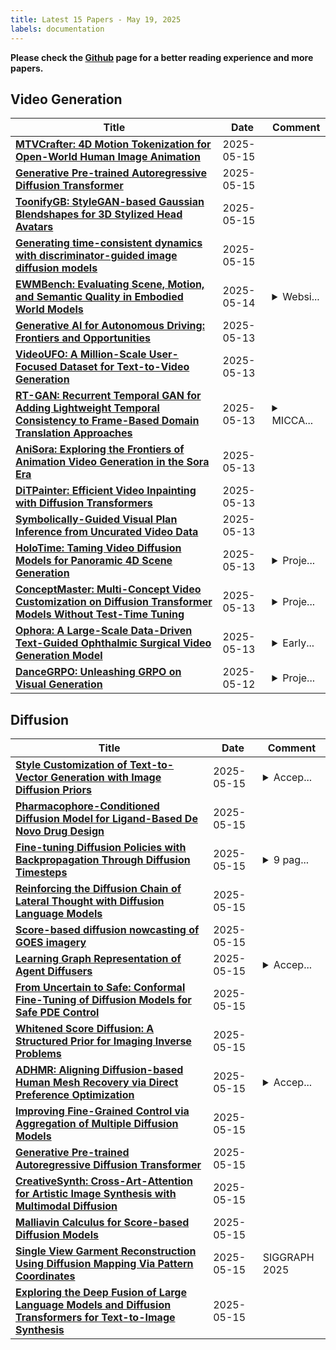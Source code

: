 ```yaml
---
title: Latest 15 Papers - May 19, 2025
labels: documentation
---
```

**Please check the [Github](https://github.com/zezhishao/MTS_Daily_ArXiv) page for a better reading experience and more papers.**

## Video Generation
| **Title** | **Date** | **Comment** |
| --- | --- | --- |
| **[MTVCrafter: 4D Motion Tokenization for Open-World Human Image Animation](http://arxiv.org/abs/2505.10238v1)** | 2025-05-15 |  |
| **[Generative Pre-trained Autoregressive Diffusion Transformer](http://arxiv.org/abs/2505.07344v2)** | 2025-05-15 |  |
| **[ToonifyGB: StyleGAN-based Gaussian Blendshapes for 3D Stylized Head Avatars](http://arxiv.org/abs/2505.10072v1)** | 2025-05-15 |  |
| **[Generating time-consistent dynamics with discriminator-guided image diffusion models](http://arxiv.org/abs/2505.09089v2)** | 2025-05-15 |  |
| **[EWMBench: Evaluating Scene, Motion, and Semantic Quality in Embodied World Models](http://arxiv.org/abs/2505.09694v1)** | 2025-05-14 | <details><summary>Websi...</summary><p>Website: https://github.com/AgibotTech/EWMBench</p></details> |
| **[Generative AI for Autonomous Driving: Frontiers and Opportunities](http://arxiv.org/abs/2505.08854v1)** | 2025-05-13 |  |
| **[VideoUFO: A Million-Scale User-Focused Dataset for Text-to-Video Generation](http://arxiv.org/abs/2503.01739v2)** | 2025-05-13 |  |
| **[RT-GAN: Recurrent Temporal GAN for Adding Lightweight Temporal Consistency to Frame-Based Domain Translation Approaches](http://arxiv.org/abs/2310.00868v2)** | 2025-05-13 | <details><summary>MICCA...</summary><p>MICCAI 2025 Early Accept. First two authors contributed equally</p></details> |
| **[AniSora: Exploring the Frontiers of Animation Video Generation in the Sora Era](http://arxiv.org/abs/2412.10255v4)** | 2025-05-13 |  |
| **[DiTPainter: Efficient Video Inpainting with Diffusion Transformers](http://arxiv.org/abs/2504.15661v2)** | 2025-05-13 |  |
| **[Symbolically-Guided Visual Plan Inference from Uncurated Video Data](http://arxiv.org/abs/2505.08444v1)** | 2025-05-13 |  |
| **[HoloTime: Taming Video Diffusion Models for Panoramic 4D Scene Generation](http://arxiv.org/abs/2504.21650v2)** | 2025-05-13 | <details><summary>Proje...</summary><p>Project Homepage: https://zhouhyocean.github.io/holotime/ Code: https://github.com/PKU-YuanGroup/HoloTime</p></details> |
| **[ConceptMaster: Multi-Concept Video Customization on Diffusion Transformer Models Without Test-Time Tuning](http://arxiv.org/abs/2501.04698v2)** | 2025-05-13 | <details><summary>Proje...</summary><p>Project Page: https://yuzhou914.github.io/ConceptMaster/. Update and release MCVC Evaluation Set</p></details> |
| **[Ophora: A Large-Scale Data-Driven Text-Guided Ophthalmic Surgical Video Generation Model](http://arxiv.org/abs/2505.07449v2)** | 2025-05-13 | <details><summary>Early...</summary><p>Early accepted in MICCAI25</p></details> |
| **[DanceGRPO: Unleashing GRPO on Visual Generation](http://arxiv.org/abs/2505.07818v1)** | 2025-05-12 | <details><summary>Proje...</summary><p>Project Page: https://dancegrpo.github.io/</p></details> |

## Diffusion
| **Title** | **Date** | **Comment** |
| --- | --- | --- |
| **[Style Customization of Text-to-Vector Generation with Image Diffusion Priors](http://arxiv.org/abs/2505.10558v1)** | 2025-05-15 | <details><summary>Accep...</summary><p>Accepted by SIGGRAPH 2025 (Conference Paper). Project page: https://customsvg.github.io</p></details> |
| **[Pharmacophore-Conditioned Diffusion Model for Ligand-Based De Novo Drug Design](http://arxiv.org/abs/2505.10545v1)** | 2025-05-15 |  |
| **[Fine-tuning Diffusion Policies with Backpropagation Through Diffusion Timesteps](http://arxiv.org/abs/2505.10482v1)** | 2025-05-15 | <details><summary>9 pag...</summary><p>9 pages for main text, 23 pages in total, submitted to Neurips, 13 figures</p></details> |
| **[Reinforcing the Diffusion Chain of Lateral Thought with Diffusion Language Models](http://arxiv.org/abs/2505.10446v1)** | 2025-05-15 |  |
| **[Score-based diffusion nowcasting of GOES imagery](http://arxiv.org/abs/2505.10432v1)** | 2025-05-15 |  |
| **[Learning Graph Representation of Agent Diffusers](http://arxiv.org/abs/2505.06761v2)** | 2025-05-15 | <details><summary>Accep...</summary><p>Accepted at AAMAS2025 International Conference on Autonomous Agents and Multiagent Systems</p></details> |
| **[From Uncertain to Safe: Conformal Fine-Tuning of Diffusion Models for Safe PDE Control](http://arxiv.org/abs/2502.02205v2)** | 2025-05-15 |  |
| **[Whitened Score Diffusion: A Structured Prior for Imaging Inverse Problems](http://arxiv.org/abs/2505.10311v1)** | 2025-05-15 |  |
| **[ADHMR: Aligning Diffusion-based Human Mesh Recovery via Direct Preference Optimization](http://arxiv.org/abs/2505.10250v1)** | 2025-05-15 | <details><summary>Accep...</summary><p>Accepted by ICML 2025. Code: https://github.com/shenwenhao01/ADHMR</p></details> |
| **[Improving Fine-Grained Control via Aggregation of Multiple Diffusion Models](http://arxiv.org/abs/2410.01262v3)** | 2025-05-15 |  |
| **[Generative Pre-trained Autoregressive Diffusion Transformer](http://arxiv.org/abs/2505.07344v2)** | 2025-05-15 |  |
| **[CreativeSynth: Cross-Art-Attention for Artistic Image Synthesis with Multimodal Diffusion](http://arxiv.org/abs/2401.14066v3)** | 2025-05-15 |  |
| **[Malliavin Calculus for Score-based Diffusion Models](http://arxiv.org/abs/2503.16917v2)** | 2025-05-15 |  |
| **[Single View Garment Reconstruction Using Diffusion Mapping Via Pattern Coordinates](http://arxiv.org/abs/2504.08353v2)** | 2025-05-15 | SIGGRAPH 2025 |
| **[Exploring the Deep Fusion of Large Language Models and Diffusion Transformers for Text-to-Image Synthesis](http://arxiv.org/abs/2505.10046v1)** | 2025-05-15 |  |

